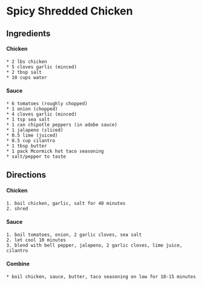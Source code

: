 # Spicy Shredded Chicken


## Ingredients
#### Chicken
	* 2 lbs chicken
	* 5 cloves garlic (minced)
	* 2 tbsp salt
	* 10 cups water
	
#### Sauce
	* 6 tomatoes (roughly chopped)
	* 1 onion (chopped)
	* 4 cloves garlic (minced)
	* 1 tsp sea salt
	* 1 can chipotle peppers (in adobe sauce)
	* 1 jalapeno (sliced)
	* 0.5 lime (juiced)
	* 0.5 cup cilantro
	* 1 tbsp butter
	* 1 pack Mcormick hot taco seasoning
	* salt/pepper to taste
	
## Directions
#### Chicken
	1. boil chicken, garlic, salt for 40 minutes
	2. shred
  
#### Sauce
	1. boil tomatoes, onion, 2 garlic cloves, sea salt
	2. let cool 10 minutes
	3. blend with bell pepper, jalapeno, 2 garlic cloves, lime juice, cilantro
  
#### Combine
	* boil chicken, sauce, butter, taco seasoning on low for 10-15 minutes